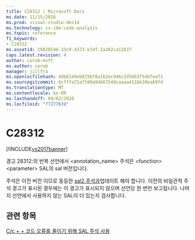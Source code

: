 ```yaml
---
title: C28312 | Microsoft Docs
ms.date: 11/15/2016
ms.prod: visual-studio-dev14
ms.technology: vs-ide-code-analysis
ms.topic: reference
f1_keywords:
- C28312
ms.assetid: 19828546-33c9-4373-b7df-2a362ca12637
caps.latest.revision: 4
author: corob-msft
ms.author: corob
manager: jillfra
ms.openlocfilehash: 4db6140eb8256f8a1b2ec946c2d5663f546feaf1
ms.sourcegitcommit: 6cfffa72af599a9d667249caaaa411bb28ea69fd
ms.translationtype: MT
ms.contentlocale: ko-KR
ms.lasthandoff: 09/02/2020
ms.locfileid: "77277639"
---
```

# <a name="c28312"></a>C28312
[!INCLUDE[vs2017banner](../includes/vs2017banner.md)]

경고 28312:의 반복 선언에서 <annotation_name> 주석은 \<function> \<parameter> SAL의 sal 버전입니다.  
  
 주석은 이전 버전 이므로 동등한 [sal2 주석과](../code-quality/using-sal-annotations-to-reduce-c-cpp-code-defects.md)업데이트 해야 합니다. 이전의 비일관적 주석 경고가 표시된 경우에는 이 경고가 표시되지 않으며 선언당 한 번만 보고됩니다. 나머지 선언에서 사용하지 않는 SAL이 더 있는지 검사합니다.  
  
## <a name="see-also"></a>관련 항목  
 [C/c + + 코드 오류를 줄이기 위해 SAL 주석 사용](../code-quality/using-sal-annotations-to-reduce-c-cpp-code-defects.md)
